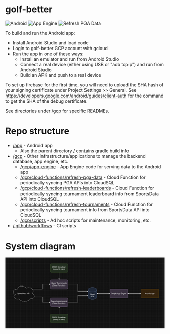 # golf-better
![Android](https://github.com/cfredericks/golf-better/actions/workflows/android.yml/badge.svg) ![App Engine](https://github.com/cfredericks/golf-better/actions/workflows/app_engine.yml/badge.svg) ![Refresh PGA Data](https://github.com/cfredericks/golf-better/actions/workflows/refresh_pga_data_function.yml/badge.svg)

To build and run the Android app:
- Install Android Studio and load code
- Login to golf-better GCP account with gcloud
- Run the app in one of these ways:
  - Install an emulator and run from Android Studio
  - Connect a real device (either using USB or "adb tcpip") and run from Android Studio
  - Build an APK and push to a real device

To set up firebase for the first time, you will need to upload the SHA hash of your signing
certificate under Project Settings >> General. See https://developers.google.com/android/guides/client-auth
for the command to get the SHA of the debug certificate.

See directories under /gcp for specific READMEs.

# Repo structure

- [/app](/app) - Android app
  - Also the parent directory [/](/) contains gradle build info
- [/gcp](/gcp) - Other infrastructure/applications to manage the backend database, app engine, etc.
  - [/gcp/app-engine](/gcp/app-engine) - App Engine code for serving data to the Android app
  - [/gcp/cloud-functions/refresh-pga-data](/gcp/cloud-functions/refresh-pga-data) - Cloud Function for periodically syncing PGA APIs into CloudSQL
  - [/gcp/cloud-functions/refresh-leaderboards](/gcp/cloud-functions/refresh-leaderboards) - Cloud Function for periodically syncing tournament leaderboard info from SportsData API into CloudSQL
  - [/gcp/cloud-functions/refresh-tournaments](/gcp/cloud-functions/refresh-tournaments) - Cloud Function for periodically syncing tournament info from SportsData API into CloudSQL
  - [/gcp/scripts](/gcp/scripts) - Ad hoc scripts for maintenance, monitoring, etc.
- [/.github/workflows](/.github/workflows) - CI scripts

# System diagram

![System Diagram](system-diagram.png)
